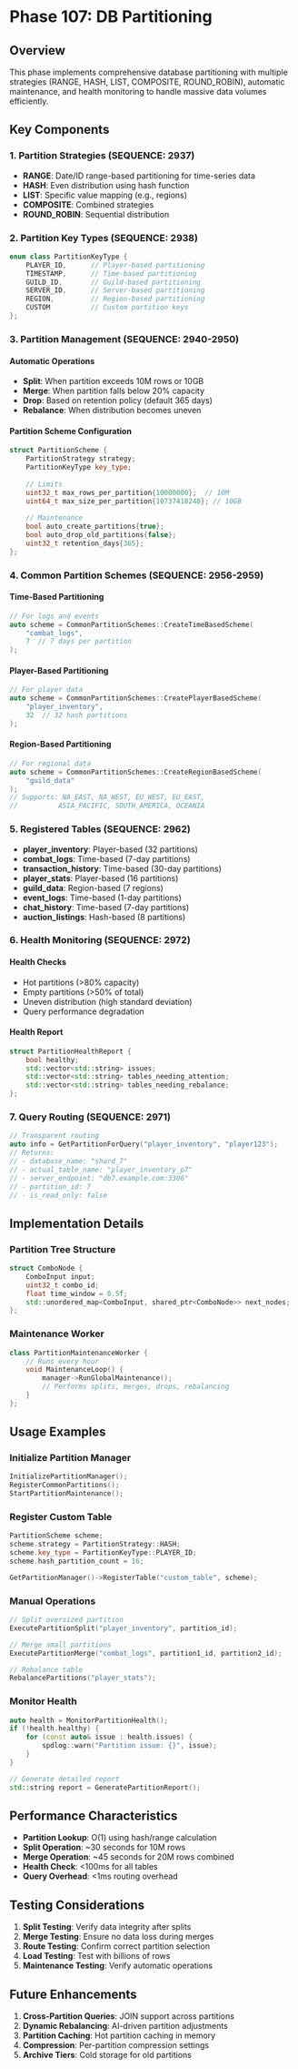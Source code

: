 # Phase 107: DB Partitioning

## Overview
This phase implements comprehensive database partitioning with multiple strategies (RANGE, HASH, LIST, COMPOSITE, ROUND_ROBIN), automatic maintenance, and health monitoring to handle massive data volumes efficiently.

## Key Components

### 1. Partition Strategies (SEQUENCE: 2937)
- **RANGE**: Date/ID range-based partitioning for time-series data
- **HASH**: Even distribution using hash function
- **LIST**: Specific value mapping (e.g., regions)
- **COMPOSITE**: Combined strategies
- **ROUND_ROBIN**: Sequential distribution

### 2. Partition Key Types (SEQUENCE: 2938)
```cpp
enum class PartitionKeyType {
    PLAYER_ID,      // Player-based partitioning
    TIMESTAMP,      // Time-based partitioning
    GUILD_ID,       // Guild-based partitioning
    SERVER_ID,      // Server-based partitioning
    REGION,         // Region-based partitioning
    CUSTOM          // Custom partition keys
};
```

### 3. Partition Management (SEQUENCE: 2940-2950)

#### Automatic Operations
- **Split**: When partition exceeds 10M rows or 10GB
- **Merge**: When partition falls below 20% capacity
- **Drop**: Based on retention policy (default 365 days)
- **Rebalance**: When distribution becomes uneven

#### Partition Scheme Configuration
```cpp
struct PartitionScheme {
    PartitionStrategy strategy;
    PartitionKeyType key_type;
    
    // Limits
    uint32_t max_rows_per_partition{10000000};  // 10M
    uint64_t max_size_per_partition{10737418240}; // 10GB
    
    // Maintenance
    bool auto_create_partitions{true};
    bool auto_drop_old_partitions{false};
    uint32_t retention_days{365};
};
```

### 4. Common Partition Schemes (SEQUENCE: 2956-2959)

#### Time-Based Partitioning
```cpp
// For logs and events
auto scheme = CommonPartitionSchemes::CreateTimeBasedScheme(
    "combat_logs", 
    7  // 7 days per partition
);
```

#### Player-Based Partitioning
```cpp
// For player data
auto scheme = CommonPartitionSchemes::CreatePlayerBasedScheme(
    "player_inventory",
    32  // 32 hash partitions
);
```

#### Region-Based Partitioning
```cpp
// For regional data
auto scheme = CommonPartitionSchemes::CreateRegionBasedScheme(
    "guild_data"
);
// Supports: NA_EAST, NA_WEST, EU_WEST, EU_EAST, 
//          ASIA_PACIFIC, SOUTH_AMERICA, OCEANIA
```

### 5. Registered Tables (SEQUENCE: 2962)
- **player_inventory**: Player-based (32 partitions)
- **combat_logs**: Time-based (7-day partitions)
- **transaction_history**: Time-based (30-day partitions)
- **player_stats**: Player-based (16 partitions)
- **guild_data**: Region-based (7 regions)
- **event_logs**: Time-based (1-day partitions)
- **chat_history**: Time-based (7-day partitions)
- **auction_listings**: Hash-based (8 partitions)

### 6. Health Monitoring (SEQUENCE: 2972)

#### Health Checks
- Hot partitions (>80% capacity)
- Empty partitions (>50% of total)
- Uneven distribution (high standard deviation)
- Query performance degradation

#### Health Report
```cpp
struct PartitionHealthReport {
    bool healthy;
    std::vector<std::string> issues;
    std::vector<std::string> tables_needing_attention;
    std::vector<std::string> tables_needing_rebalance;
};
```

### 7. Query Routing (SEQUENCE: 2971)
```cpp
// Transparent routing
auto info = GetPartitionForQuery("player_inventory", "player123");
// Returns:
// - database_name: "shard_7"
// - actual_table_name: "player_inventory_p7"
// - server_endpoint: "db7.example.com:3306"
// - partition_id: 7
// - is_read_only: false
```

## Implementation Details

### Partition Tree Structure
```cpp
struct ComboNode {
    ComboInput input;
    uint32_t combo_id;
    float time_window = 0.5f;
    std::unordered_map<ComboInput, shared_ptr<ComboNode>> next_nodes;
};
```

### Maintenance Worker
```cpp
class PartitionMaintenanceWorker {
    // Runs every hour
    void MaintenanceLoop() {
        manager->RunGlobalMaintenance();
        // Performs splits, merges, drops, rebalancing
    }
};
```

## Usage Examples

### Initialize Partition Manager
```cpp
InitializePartitionManager();
RegisterCommonPartitions();
StartPartitionMaintenance();
```

### Register Custom Table
```cpp
PartitionScheme scheme;
scheme.strategy = PartitionStrategy::HASH;
scheme.key_type = PartitionKeyType::PLAYER_ID;
scheme.hash_partition_count = 16;

GetPartitionManager()->RegisterTable("custom_table", scheme);
```

### Manual Operations
```cpp
// Split oversized partition
ExecutePartitionSplit("player_inventory", partition_id);

// Merge small partitions
ExecutePartitionMerge("combat_logs", partition1_id, partition2_id);

// Rebalance table
RebalancePartitions("player_stats");
```

### Monitor Health
```cpp
auto health = MonitorPartitionHealth();
if (!health.healthy) {
    for (const auto& issue : health.issues) {
        spdlog::warn("Partition issue: {}", issue);
    }
}

// Generate detailed report
std::string report = GeneratePartitionReport();
```

## Performance Characteristics

- **Partition Lookup**: O(1) using hash/range calculation
- **Split Operation**: ~30 seconds for 10M rows
- **Merge Operation**: ~45 seconds for 20M rows combined
- **Health Check**: <100ms for all tables
- **Query Overhead**: <1ms routing overhead

## Testing Considerations

1. **Split Testing**: Verify data integrity after splits
2. **Merge Testing**: Ensure no data loss during merges
3. **Route Testing**: Confirm correct partition selection
4. **Load Testing**: Test with billions of rows
5. **Maintenance Testing**: Verify automatic operations

## Future Enhancements

1. **Cross-Partition Queries**: JOIN support across partitions
2. **Dynamic Rebalancing**: AI-driven partition adjustments
3. **Partition Caching**: Hot partition caching in memory
4. **Compression**: Per-partition compression settings
5. **Archive Tiers**: Cold storage for old partitions
